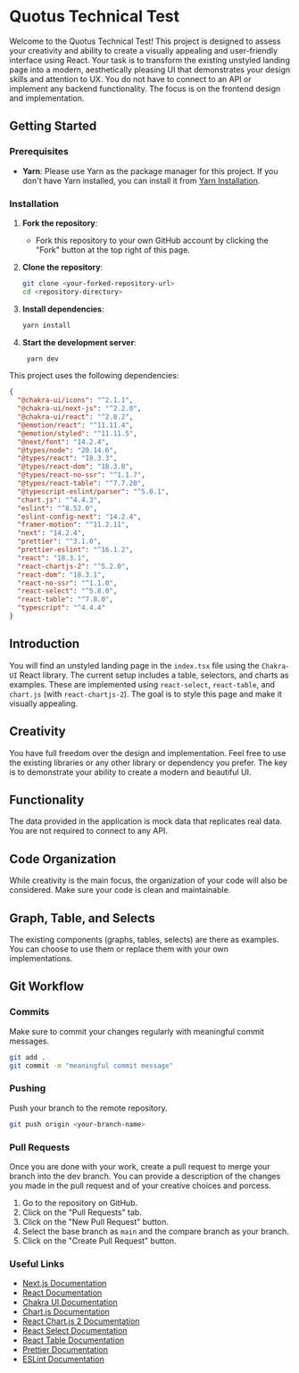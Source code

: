 # Quotus Technical Test

Welcome to the Quotus Technical Test! This project is designed to assess your creativity and ability to create a visually appealing and user-friendly interface using React. Your task is to transform the existing unstyled landing page into a modern, aesthetically pleasing UI that demonstrates your design skills and attention to UX. You do not have to connect to an API or implement any backend functionality. The focus is on the frontend design and implementation.

## Getting Started

### Prerequisites

- **Yarn**: Please use Yarn as the package manager for this project. If you don't have Yarn installed, you can install it from [Yarn Installation](https://classic.yarnpkg.com/en/docs/install).

### Installation

1. **Fork the repository**:

   - Fork this repository to your own GitHub account by clicking the "Fork" button at the top right of this page.

2. **Clone the repository**:

   ```bash
   git clone <your-forked-repository-url>
   cd <repository-directory>
   ```

3. **Install dependencies**:

   ```bash
   yarn install
   ```

5. **Start the development server**:
   ```bash
    yarn dev
   ```

<!-- Dependencies -->

This project uses the following dependencies:

```json
{
  "@chakra-ui/icons": "^2.1.1",
  "@chakra-ui/next-js": "^2.2.0",
  "@chakra-ui/react": "^2.8.2",
  "@emotion/react": "^11.11.4",
  "@emotion/styled": "^11.11.5",
  "@next/font": "14.2.4",
  "@types/node": "20.14.6",
  "@types/react": "18.3.3",
  "@types/react-dom": "18.3.0",
  "@types/react-no-ssr": "^1.1.7",
  "@types/react-table": "^7.7.20",
  "@typescript-eslint/parser": "^5.0.1",
  "chart.js": "^4.4.3",
  "eslint": "^8.52.0",
  "eslint-config-next": "14.2.4",
  "framer-motion": "^11.2.11",
  "next": "14.2.4",
  "prettier": "^3.1.0",
  "prettier-eslint": "^16.1.2",
  "react": "18.3.1",
  "react-chartjs-2": "^5.2.0",
  "react-dom": "18.3.1",
  "react-no-ssr": "^1.1.0",
  "react-select": "^5.8.0",
  "react-table": "^7.8.0",
  "typescript": "^4.4.4"
}
```

## Introduction

You will find an unstyled landing page in the `index.tsx` file using the `Chakra-UI` React library. The current setup includes a table, selectors, and charts as examples. These are implemented using `react-select`, `react-table`, and `chart.js` (with `react-chartjs-2`). The goal is to style this page and make it visually appealing.

## Creativity

You have full freedom over the design and implementation. Feel free to use the existing libraries or any other library or dependency you prefer. The key is to demonstrate your ability to create a modern and beautiful UI.

## Functionality

The data provided in the application is mock data that replicates real data. You are not required to connect to any API.

## Code Organization

While creativity is the main focus, the organization of your code will also be considered. Make sure your code is clean and maintainable.

## Graph, Table, and Selects

The existing components (graphs, tables, selects) are there as examples. You can choose to use them or replace them with your own implementations.

## Git Workflow

### Commits
Make sure to commit your changes regularly with meaningful commit messages.
```bash
git add .
git commit -m "meaningful commit message"
```

### Pushing
Push your branch to the remote repository.
```bash
git push origin <your-branch-name>
```

### Pull Requests
Once you are done with your work, create a pull request to merge your branch into the dev branch. You can provide a description of the changes you made in the pull request and of your creative choices and porcess.
1. Go to the repository on GitHub.
2. Click on the "Pull Requests" tab.
3. Click on the "New Pull Request" button.
4. Select the base branch as `main` and the compare branch as your branch.
5. Click on the "Create Pull Request" button.

### Useful Links

- [Next.js Documentation](https://nextjs.org/docs)
- [React Documentation](https://reactjs.org/docs/getting-started.html)
- [Chakra UI Documentation](https://chakra-ui.com/docs)
- [Chart.js Documentation](https://www.chartjs.org/docs/latest/)
- [React Chart.js 2 Documentation](https://react-chartjs-2.js.org/)
- [React Select Documentation](https://react-select.com/home)
- [React Table Documentation](https://react-table.tanstack.com/docs/overview)
- [Prettier Documentation](https://prettier.io/docs/en/index.html)
- [ESLint Documentation](https://eslint.org/docs/user-guide)


